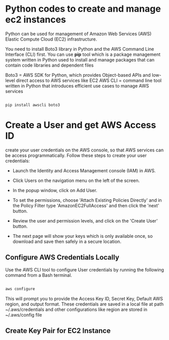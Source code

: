 # Python codes to create and manage ec2 instances

Python can be used for management of Amazon Web Services (AWS) Elastic Compute Cloud (EC2) infrastructure.

You need to install Boto3 library in Python and the AWS Command Line Interface (CLI) first. You can use **pip** tool which is a package management system written in Python used to install and manage packages that can contain code libraries and dependent files

Boto3 = AWS SDK for Python, which provides Object-based APIs and low-level direct access to AWS services like EC2
AWS CLI = command line tool written in Python that introduces efficient use cases to manage AWS services 

```shell

pip install awscli boto3

```

# Create a User and get AWS Access ID

create your user credentials on the AWS console, so that AWS services can be access programmatically. Follow these steps to create your user credentials:

- Launch the Identity and Access Management console (IAM) in AWS. 

- Click Users on the navigation menu on the left of the screen. 

- In the popup window, click on Add User. 

- To set the permissions, choose 'Attach Existing Policies Directly' and in the Policy Filter type 'AmazonEC2FullAccess' and then click the 'next' button. 

- Review the user and permission levels, and click on the 'Create User' button. 

- The next page will show your keys which is only available once, so download and save then safely in a secure location. 

## Configure AWS Credentials Locally

Use the AWS CLI tool to configure User credentials by running the following command from a Bash terminal.

```bash

aws configure

```

This will prompt you to provide the Access Key ID, Secret Key, Default AWS region, and output format. These credentials are saved in a local file at path ~/.aws/credentials and other configurations like region are stored in ~/.aws/config file


## Create Key Pair for EC2 Instance

